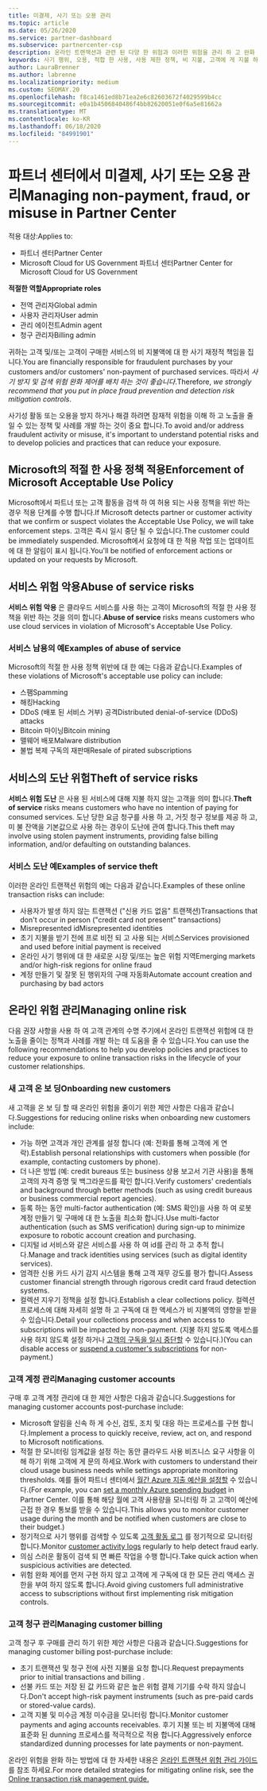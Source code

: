 ```yaml
---
title: 미결제, 사기 또는 오용 관리
ms.topic: article
ms.date: 05/26/2020
ms.service: partner-dashboard
ms.subservice: partnercenter-csp
description: 온라인 트랜잭션과 관련 된 다양 한 위험과 이러한 위험을 관리 하 고 완화 하는 모범 사례에 대해 알아 두는 것이 중요 합니다.
keywords: 사기 행위, 오용, 적합 한 사용, 사용 제한 정책, 비 지불, 고객에 게 지불 하지 않음, 온라인 위험, 서비스 도용, 서비스 남용, 구독 일시 중단
author: LauraBrenner
ms.author: labrenne
ms.localizationpriority: medium
ms.custom: SEOMAY.20
ms.openlocfilehash: f8ca1461ed8b71ea2e6c82603672f4029599b4cc
ms.sourcegitcommit: e0a1b4506840486f4bb82620051e0f6a5e81662a
ms.translationtype: MT
ms.contentlocale: ko-KR
ms.lasthandoff: 06/18/2020
ms.locfileid: "84991901"
---
```

# <a name="managing-non-payment-fraud-or-misuse-in-partner-center"></a><span data-ttu-id="3e286-104">파트너 센터에서 미결제, 사기 또는 오용 관리</span><span class="sxs-lookup"><span data-stu-id="3e286-104">Managing non-payment, fraud, or misuse in Partner Center</span></span>

<span data-ttu-id="3e286-105">적용 대상:</span><span class="sxs-lookup"><span data-stu-id="3e286-105">Applies to:</span></span>

- <span data-ttu-id="3e286-106">파트너 센터</span><span class="sxs-lookup"><span data-stu-id="3e286-106">Partner Center</span></span>
- <span data-ttu-id="3e286-107">Microsoft Cloud for US Government 파트너 센터</span><span class="sxs-lookup"><span data-stu-id="3e286-107">Partner Center for Microsoft Cloud for US Government</span></span>

<span data-ttu-id="3e286-108">**적절한 역할**</span><span class="sxs-lookup"><span data-stu-id="3e286-108">**Appropriate roles**</span></span>
- <span data-ttu-id="3e286-109">전역 관리자</span><span class="sxs-lookup"><span data-stu-id="3e286-109">Global admin</span></span>
- <span data-ttu-id="3e286-110">사용자 관리자</span><span class="sxs-lookup"><span data-stu-id="3e286-110">User admin</span></span>
- <span data-ttu-id="3e286-111">관리 에이전트</span><span class="sxs-lookup"><span data-stu-id="3e286-111">Admin agent</span></span>
- <span data-ttu-id="3e286-112">청구 관리자</span><span class="sxs-lookup"><span data-stu-id="3e286-112">Billing admin</span></span>

<span data-ttu-id="3e286-113">귀하는 고객 및/또는 고객이 구매한 서비스의 비 지불액에 대 한 사기 재정적 책임을 집니다.</span><span class="sxs-lookup"><span data-stu-id="3e286-113">You are financially responsible for fraudulent purchases by your customers and/or customers' non-payment of purchased services.</span></span> <span data-ttu-id="3e286-114">따라서 *사기 방지 및 검색 위험 완화 제어를 배치 하는 것이 좋습니다*.</span><span class="sxs-lookup"><span data-stu-id="3e286-114">Therefore, *we strongly recommend that you put in place fraud prevention and detection risk mitigation controls*.</span></span>

<span data-ttu-id="3e286-115">사기성 활동 또는 오용을 방지 하거나 해결 하려면 잠재적 위험을 이해 하 고 노출을 줄일 수 있는 정책 및 사례를 개발 하는 것이 중요 합니다.</span><span class="sxs-lookup"><span data-stu-id="3e286-115">To avoid and/or address fraudulent activity or misuse, it's important to understand potential risks and to develop policies and practices that can reduce your exposure.</span></span>

## <a name="enforcement-of-microsoft-acceptable-use-policy"></a><span data-ttu-id="3e286-116">Microsoft의 적절 한 사용 정책 적용</span><span class="sxs-lookup"><span data-stu-id="3e286-116">Enforcement of Microsoft Acceptable Use Policy</span></span>

<span data-ttu-id="3e286-117">Microsoft에서 파트너 또는 고객 활동을 검색 하 여 허용 되는 사용 정책을 위반 하는 경우 적용 단계를 수행 합니다.</span><span class="sxs-lookup"><span data-stu-id="3e286-117">If Microsoft detects partner or customer activity that we confirm or suspect violates the Acceptable Use Policy, we will take enforcement steps.</span></span> <span data-ttu-id="3e286-118">고객은 즉시 일시 중단 될 수 있습니다.</span><span class="sxs-lookup"><span data-stu-id="3e286-118">The customer could be immediately suspended.</span></span> <span data-ttu-id="3e286-119">Microsoft에서 요청에 대 한 적용 작업 또는 업데이트에 대 한 알림이 표시 됩니다.</span><span class="sxs-lookup"><span data-stu-id="3e286-119">You'll be notified of enforcement actions or updated on your requests by Microsoft.</span></span>

## <a name="abuse-of-service-risks"></a><span data-ttu-id="3e286-120">서비스 위험 악용</span><span class="sxs-lookup"><span data-stu-id="3e286-120">Abuse of service risks</span></span>

<span data-ttu-id="3e286-121">**서비스 위험 악용** 은 클라우드 서비스를 사용 하는 고객이 Microsoft의 적절 한 사용 정책을 위반 하는 것을 의미 합니다.</span><span class="sxs-lookup"><span data-stu-id="3e286-121">**Abuse of service** risks means customers who use cloud services in violation of Microsoft's Acceptable Use Policy.</span></span>

### <a name="examples-of-abuse-of-service"></a><span data-ttu-id="3e286-122">서비스 남용의 예</span><span class="sxs-lookup"><span data-stu-id="3e286-122">Examples of abuse of service</span></span>

<span data-ttu-id="3e286-123">Microsoft의 적절 한 사용 정책 위반에 대 한 예는 다음과 같습니다.</span><span class="sxs-lookup"><span data-stu-id="3e286-123">Examples of these violations of Microsoft's acceptable use policy can include:</span></span>

- <span data-ttu-id="3e286-124">스팸</span><span class="sxs-lookup"><span data-stu-id="3e286-124">Spamming</span></span>
- <span data-ttu-id="3e286-125">해킹</span><span class="sxs-lookup"><span data-stu-id="3e286-125">Hacking</span></span>
- <span data-ttu-id="3e286-126">DDoS (배포 된 서비스 거부) 공격</span><span class="sxs-lookup"><span data-stu-id="3e286-126">Distributed denial-of-service (DDoS) attacks</span></span>
- <span data-ttu-id="3e286-127">Bitcoin 마이닝</span><span class="sxs-lookup"><span data-stu-id="3e286-127">Bitcoin mining</span></span>
- <span data-ttu-id="3e286-128">맬웨어 배포</span><span class="sxs-lookup"><span data-stu-id="3e286-128">Malware distribution</span></span>
- <span data-ttu-id="3e286-129">불법 복제 구독의 재판매</span><span class="sxs-lookup"><span data-stu-id="3e286-129">Resale of pirated subscriptions</span></span>

## <a name="theft-of-service-risks"></a><span data-ttu-id="3e286-130">서비스의 도난 위험</span><span class="sxs-lookup"><span data-stu-id="3e286-130">Theft of service risks</span></span>

<span data-ttu-id="3e286-131">**서비스 위험 도난** 은 사용 된 서비스에 대해 지불 하지 않는 고객을 의미 합니다.</span><span class="sxs-lookup"><span data-stu-id="3e286-131">**Theft of service** risks means customers who have no intention of paying for consumed services.</span></span> <span data-ttu-id="3e286-132">도난 당한 요금 청구를 사용 하 고, 거짓 청구 정보를 제공 하 고, 미 불 잔액을 기본값으로 사용 하는 경우이 도난에 관여 합니다.</span><span class="sxs-lookup"><span data-stu-id="3e286-132">This theft may involve using stolen payment instruments, providing false billing information, and/or defaulting on outstanding balances.</span></span>

### <a name="examples-of-service-theft"></a><span data-ttu-id="3e286-133">서비스 도난 예</span><span class="sxs-lookup"><span data-stu-id="3e286-133">Examples of service theft</span></span>

<span data-ttu-id="3e286-134">이러한 온라인 트랜잭션 위험의 예는 다음과 같습니다.</span><span class="sxs-lookup"><span data-stu-id="3e286-134">Examples of these online transaction risks can include:</span></span>

- <span data-ttu-id="3e286-135">사용자가 발생 하지 않는 트랜잭션 ("신용 카드 없음" 트랜잭션)</span><span class="sxs-lookup"><span data-stu-id="3e286-135">Transactions that don't occur in person ("credit card not present" transactions)</span></span>
- <span data-ttu-id="3e286-136">Misrepresented id</span><span class="sxs-lookup"><span data-stu-id="3e286-136">Misrepresented identities</span></span>
- <span data-ttu-id="3e286-137">초기 지불을 받기 전에 프로 비전 되 고 사용 되는 서비스</span><span class="sxs-lookup"><span data-stu-id="3e286-137">Services provisioned and used before initial payment is received</span></span>
- <span data-ttu-id="3e286-138">온라인 사기 행위에 대 한 새로운 시장 및/또는 높은 위험 지역</span><span class="sxs-lookup"><span data-stu-id="3e286-138">Emerging markets and/or high-risk regions for online fraud</span></span>
- <span data-ttu-id="3e286-139">계정 만들기 및 잘못 된 행위자의 구매 자동화</span><span class="sxs-lookup"><span data-stu-id="3e286-139">Automate account creation and purchasing by bad actors</span></span>

## <a name="managing-online-risk"></a><span data-ttu-id="3e286-140">온라인 위험 관리</span><span class="sxs-lookup"><span data-stu-id="3e286-140">Managing online risk</span></span>

<span data-ttu-id="3e286-141">다음 권장 사항을 사용 하 여 고객 관계의 수명 주기에서 온라인 트랜잭션 위험에 대 한 노출을 줄이는 정책과 사례를 개발 하는 데 도움을 줄 수 있습니다.</span><span class="sxs-lookup"><span data-stu-id="3e286-141">You can use the following recommendations to help you develop policies and practices to reduce your exposure to online transaction risks in the lifecycle of your customer relationships.</span></span>

### <a name="onboarding-new-customers"></a><span data-ttu-id="3e286-142">새 고객 온 보 딩</span><span class="sxs-lookup"><span data-stu-id="3e286-142">Onboarding new customers</span></span>

<span data-ttu-id="3e286-143">새 고객을 온 보 딩 할 때 온라인 위험을 줄이기 위한 제안 사항은 다음과 같습니다.</span><span class="sxs-lookup"><span data-stu-id="3e286-143">Suggestions for reducing online risks when onboarding new customers include:</span></span>

- <span data-ttu-id="3e286-144">가능 하면 고객과 개인 관계를 설정 합니다 (예: 전화를 통해 고객에 게 연락).</span><span class="sxs-lookup"><span data-stu-id="3e286-144">Establish personal relationships with customers when possible (for example, contacting customers by phone).</span></span>
- <span data-ttu-id="3e286-145">더 나은 방법 (예: credit bureaus 또는 business 상용 보고서 기관 사용)을 통해 고객의 자격 증명 및 백그라운드를 확인 합니다.</span><span class="sxs-lookup"><span data-stu-id="3e286-145">Verify customers' credentials and background through better methods (such as using credit bureaus or business commercial report agencies).</span></span>
- <span data-ttu-id="3e286-146">등록 하는 동안 multi-factor authentication (예: SMS 확인)을 사용 하 여 로봇 계정 만들기 및 구매에 대 한 노출을 최소화 합니다.</span><span class="sxs-lookup"><span data-stu-id="3e286-146">Use multi-factor authentication (such as SMS verification) during sign-up to minimize exposure to robotic account creation and purchasing.</span></span>
- <span data-ttu-id="3e286-147">디지털 id 서비스와 같은 서비스를 사용 하 여 id를 관리 하 고 추적 합니다.</span><span class="sxs-lookup"><span data-stu-id="3e286-147">Manage and track identities using services (such as digital identity services).</span></span>
- <span data-ttu-id="3e286-148">엄격한 신용 카드 사기 감지 시스템을 통해 고객 재무 강도를 평가 합니다.</span><span class="sxs-lookup"><span data-stu-id="3e286-148">Assess customer financial strength through rigorous credit card fraud detection systems.</span></span>
- <span data-ttu-id="3e286-149">컬렉션 지우기 정책을 설정 합니다.</span><span class="sxs-lookup"><span data-stu-id="3e286-149">Establish a clear collections policy.</span></span> <span data-ttu-id="3e286-150">컬렉션 프로세스에 대해 자세히 설명 하 고 구독에 대 한 액세스가 비 지불액의 영향을 받을 수 있습니다.</span><span class="sxs-lookup"><span data-stu-id="3e286-150">Detail your collections process and when access to subscriptions will be impacted by non-payment.</span></span> <span data-ttu-id="3e286-151">(지불 하지 않도록 액세스를 사용 하지 않도록 설정 하거나 [고객의 구독을 일시 중단할](suspend-a-subscription.md) 수 있습니다.)</span><span class="sxs-lookup"><span data-stu-id="3e286-151">(You can disable access or [suspend a customer's subscriptions](suspend-a-subscription.md) for non-payment.)</span></span>

### <a name="managing-customer-accounts"></a><span data-ttu-id="3e286-152">고객 계정 관리</span><span class="sxs-lookup"><span data-stu-id="3e286-152">Managing customer accounts</span></span>

<span data-ttu-id="3e286-153">구매 후 고객 계정 관리에 대 한 제안 사항은 다음과 같습니다.</span><span class="sxs-lookup"><span data-stu-id="3e286-153">Suggestions for managing customer accounts post-purchase include:</span></span>

- <span data-ttu-id="3e286-154">Microsoft 알림을 신속 하 게 수신, 검토, 조치 및 대응 하는 프로세스를 구현 합니다.</span><span class="sxs-lookup"><span data-stu-id="3e286-154">Implement a process to quickly receive, review, act on, and respond to Microsoft notifications.</span></span>
- <span data-ttu-id="3e286-155">적절 한 모니터링 임계값을 설정 하는 동안 클라우드 사용 비즈니스 요구 사항을 이해 하기 위해 고객에 게 문의 하세요.</span><span class="sxs-lookup"><span data-stu-id="3e286-155">Work with customers to understand their cloud usage business needs while settings appropriate monitoring thresholds.</span></span> <span data-ttu-id="3e286-156">예를 들어 파트너 센터에서 [월간 Azure 지출 예산을 설정할](set-an-azure-spending-budget-for-your-customers.md) 수 있습니다.</span><span class="sxs-lookup"><span data-stu-id="3e286-156">(For example, you can [set a monthly Azure spending budget](set-an-azure-spending-budget-for-your-customers.md) in Partner Center.</span></span> <span data-ttu-id="3e286-157">이를 통해 해당 월에 고객 사용량을 모니터링 하 고 고객이 예산에 근접 한 경우 통보를 받을 수 있습니다.</span><span class="sxs-lookup"><span data-stu-id="3e286-157">This allows you to monitor customer usage during the month and be notified when customers are close to their budget.)</span></span>
- <span data-ttu-id="3e286-158">정기적으로 사기 행위를 검색할 수 있도록 [고객 활동 로그](activity-logs.md) 를 정기적으로 모니터링 합니다.</span><span class="sxs-lookup"><span data-stu-id="3e286-158">Monitor [customer activity logs](activity-logs.md) regularly to help detect fraud early.</span></span>
- <span data-ttu-id="3e286-159">의심 스러운 활동이 검색 되 면 빠른 작업을 수행 합니다.</span><span class="sxs-lookup"><span data-stu-id="3e286-159">Take quick action when suspicious activities are detected.</span></span>
- <span data-ttu-id="3e286-160">위험 완화 제어를 먼저 구현 하지 않고 고객에 게 구독에 대 한 모든 관리 액세스 권한을 부여 하지 않도록 합니다.</span><span class="sxs-lookup"><span data-stu-id="3e286-160">Avoid giving customers full administrative access to subscriptions without first implementing risk mitigation controls.</span></span>

### <a name="managing-customer-billing"></a><span data-ttu-id="3e286-161">고객 청구 관리</span><span class="sxs-lookup"><span data-stu-id="3e286-161">Managing customer billing</span></span>

<span data-ttu-id="3e286-162">고객 청구 후 구매를 관리 하기 위한 제안 사항은 다음과 같습니다.</span><span class="sxs-lookup"><span data-stu-id="3e286-162">Suggestions for managing customer billing post-purchase include:</span></span>

- <span data-ttu-id="3e286-163">초기 트랜잭션 및 청구 전에 사전 지불을 요청 합니다.</span><span class="sxs-lookup"><span data-stu-id="3e286-163">Request prepayments prior to initial transactions and billing .</span></span>
- <span data-ttu-id="3e286-164">선불 카드 또는 저장 된 값 카드와 같은 높은 위험 결제 기기를 수락 하지 않습니다.</span><span class="sxs-lookup"><span data-stu-id="3e286-164">Don't accept high-risk payment instruments (such as pre-paid cards or stored-value cards).</span></span>
- <span data-ttu-id="3e286-165">고객 지불 및 미수금 계정 미수금을 모니터링 합니다.</span><span class="sxs-lookup"><span data-stu-id="3e286-165">Monitor customer payments and aging accounts receivables.</span></span> <span data-ttu-id="3e286-166">후기 지불 또는 비 지불액에 대해 표준화 된 dunning 프로세스를 적극적으로 적용 합니다.</span><span class="sxs-lookup"><span data-stu-id="3e286-166">Aggressively enforce standardized dunning processes for late payments or non-payment.</span></span>

<span data-ttu-id="3e286-167">온라인 위험을 완화 하는 방법에 대 한 자세한 내용은 [온라인 트랜잭션 위험 관리 가이드](https://assets.windowsphone.com/7d885238-e13b-4f10-a682-3d5adacd2859/CSP-PartnerRiskGuide-APSFinal_InvariantCulture_Default.zip) 를 참조 하세요.</span><span class="sxs-lookup"><span data-stu-id="3e286-167">For more detailed strategies for mitigating online risk, see the [Online transaction risk management guide.](https://assets.windowsphone.com/7d885238-e13b-4f10-a682-3d5adacd2859/CSP-PartnerRiskGuide-APSFinal_InvariantCulture_Default.zip)</span></span>
